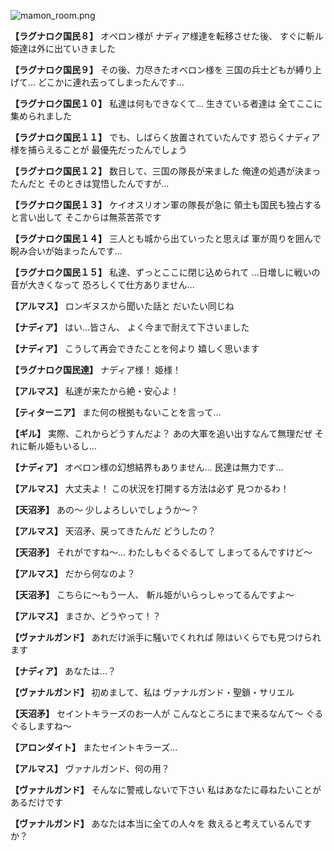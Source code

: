 
![mamon_room.png](../images/backgrounds/mamon_room.png)

**【ラグナロク国民８】**
オベロン様が
ナディア様達を転移させた後、
すぐに斬ル姫達は外に出ていきました

**【ラグナロク国民９】**
その後、力尽きたオベロン様を
三国の兵士どもが縛り上げて…
どこかに連れ去ってしまったんです…

**【ラグナロク国民１０】**
私達は何もできなくて…
生きている者達は
全てここに集められました

**【ラグナロク国民１１】**
でも、しばらく放置されていたんです
恐らくナディア様を捕らえることが
最優先だったんでしょう

**【ラグナロク国民１２】**
数日して、三国の隊長が来ました
俺達の処遇が決まったんだと
そのときは覚悟したんですが…

**【ラグナロク国民１３】**
ケイオスリオン軍の隊長が急に
領土も国民も独占すると言い出して
そこからは無茶苦茶です

**【ラグナロク国民１４】**
三人とも城から出ていったと思えば
軍が周りを囲んで
睨み合いが始まったんです…

**【ラグナロク国民１５】**
私達、ずっとここに閉じ込められて
…日増しに戦いの音が大きくなって
恐ろしくて仕方ありません…

**【アルマス】**
ロンギヌスから聞いた話と
だいたい同じね

**【ナディア】**
はい…皆さん、
よく今まで耐えて下さいました

**【ナディア】**
こうして再会できたことを何より
嬉しく思います

**【ラグナロク国民達】**
ナディア様！
姫様！

**【アルマス】**
私達が来たから絶・安心よ！

**【ティターニア】**
また何の根拠もないことを言って…

**【ギル】**
実際、これからどうすんだよ？
あの大軍を追い出すなんて無理だぜ
それに斬ル姫もいるし…

**【ナディア】**
オベロン様の幻想結界もありません…
民達は無力です…

**【アルマス】**
大丈夫よ！
この状況を打開する方法は必ず
見つかるわ！

**【天沼矛】**
あの～
少しよろしいでしょうか～？

**【アルマス】**
天沼矛、戻ってきたんだ
どうしたの？

**【天沼矛】**
それがですね～…
わたしもぐるぐるして
しまってるんですけど～

**【アルマス】**
だから何なのよ？

**【天沼矛】**
こちらに～もう一人、
斬ル姫がいらっしゃってるんですよ～

**【アルマス】**
まさか、どうやって！？

**【ヴァナルガンド】**
あれだけ派手に騒いでくれれば
隙はいくらでも見つけられます

**【ナディア】**
あなたは…？

**【ヴァナルガンド】**
初めまして、私は
ヴァナルガンド・聖鎖・サリエル

**【天沼矛】**
セイントキラーズのお一人が
こんなところにまで来るなんて～
ぐるぐるしますね～

**【アロンダイト】**
またセイントキラーズ…

**【アルマス】**
ヴァナルガンド、何の用？

**【ヴァナルガンド】**
そんなに警戒しないで下さい
私はあなたに尋ねたいことが
あるだけです

**【ヴァナルガンド】**
あなたは本当に全ての人々を
救えると考えているんですか？
